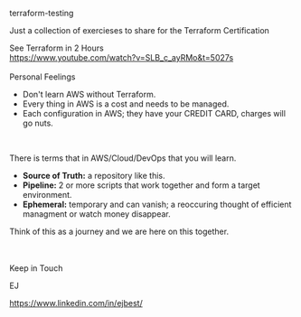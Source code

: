 <b4> terraform-testing </b4>

Just a collection of exercieses to share for the Terraform Certification 

See Terraform in 2 Hours <br>
https://www.youtube.com/watch?v=SLB_c_ayRMo&t=5027s
<br><br>
<b5>Personal Feelings </b5>
- Don't learn AWS without Terraform.
- Every thing in AWS is a cost and needs to be managed.
- Each configuration in AWS; they have your CREDIT CARD, charges will go nuts.
<br>

There is terms that in AWS/Cloud/DevOps that you will learn. <br>
- <b>Source of Truth:</b> a repository like this. <br>
- <b>Pipeline:</b> 2 or more scripts that work together and form a target environment. <br>
- <b>Ephemeral:</b> temporary and can vanish; a reoccuring thought of efficient managment or watch money disappear. <br>

Think of this as a journey and we are here on this together. <br>
<br>
<br>

Keep in Touch <br>

EJ

https://www.linkedin.com/in/ejbest/
